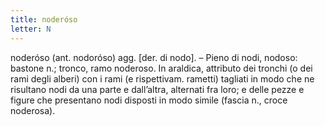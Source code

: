 ```yaml
---
title: noderóso
letter: N
---
```

noderóso (ant. nodoróso) agg. [der. di nodo]. – Pieno di nodi, nodoso: bastone n.; tronco, ramo noderoso. In araldica, attributo dei tronchi (o dei rami degli alberi) con i rami (e rispettivam. rametti) tagliati in modo che ne risultano nodi da una parte e dall’altra, alternati fra loro; e delle pezze e figure che presentano nodi disposti in modo simile (fascia n., croce noderosa).
